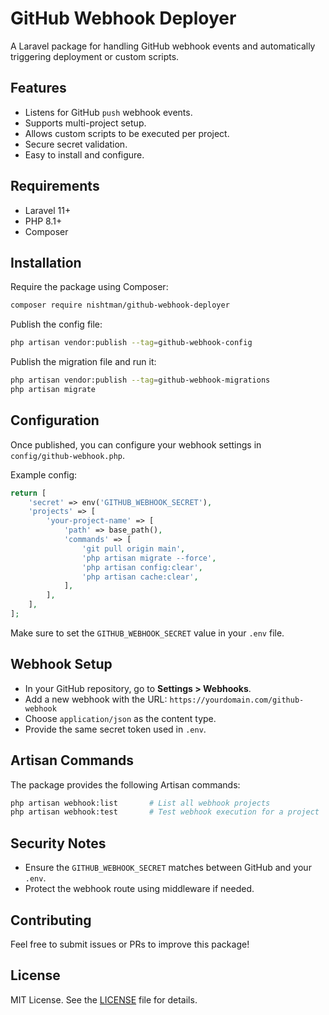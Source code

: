 
# GitHub Webhook Deployer

A Laravel package for handling GitHub webhook events and automatically triggering deployment or custom scripts.

## Features

- Listens for GitHub `push` webhook events.
- Supports multi-project setup.
- Allows custom scripts to be executed per project.
- Secure secret validation.
- Easy to install and configure.

## Requirements

- Laravel 11+
- PHP 8.1+
- Composer

## Installation

Require the package using Composer:

```bash
composer require nishtman/github-webhook-deployer
```

Publish the config file:

```bash
php artisan vendor:publish --tag=github-webhook-config
```

Publish the migration file and run it:

```bash
php artisan vendor:publish --tag=github-webhook-migrations
php artisan migrate
```

## Configuration

Once published, you can configure your webhook settings in `config/github-webhook.php`.

Example config:

```php
return [
    'secret' => env('GITHUB_WEBHOOK_SECRET'),
    'projects' => [
        'your-project-name' => [
            'path' => base_path(),
            'commands' => [
                'git pull origin main',
                'php artisan migrate --force',
                'php artisan config:clear',
                'php artisan cache:clear',
            ],
        ],
    ],
];
```

Make sure to set the `GITHUB_WEBHOOK_SECRET` value in your `.env` file.

## Webhook Setup

- In your GitHub repository, go to **Settings > Webhooks**.
- Add a new webhook with the URL: `https://yourdomain.com/github-webhook`
- Choose `application/json` as the content type.
- Provide the same secret token used in `.env`.

## Artisan Commands

The package provides the following Artisan commands:

```bash
php artisan webhook:list       # List all webhook projects
php artisan webhook:test       # Test webhook execution for a project
```

## Security Notes

- Ensure the `GITHUB_WEBHOOK_SECRET` matches between GitHub and your `.env`.
- Protect the webhook route using middleware if needed.

## Contributing

Feel free to submit issues or PRs to improve this package!

## License

MIT License. See the [LICENSE](LICENSE) file for details.